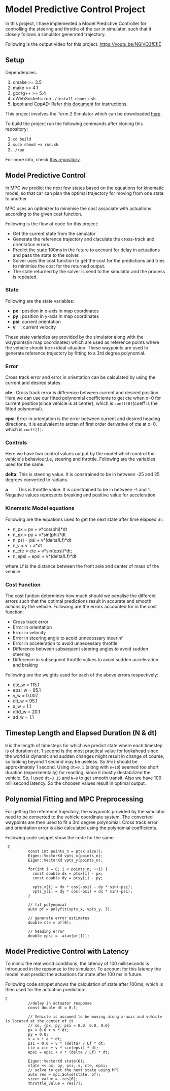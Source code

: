 # Model Predictive Control Project

In this project, I have implemented a Model Predictive Controller for controlling the steering and throttle of the car in simulator, such that it closely follows a simulator generated trajectory.

Following is the output video for this project.
https://youtu.be/NGlVQ3fEfiE

## Setup
Dependencies:
 1. cmake >= 3.5
 2. make >= 4.1
 3. gcc/g++ >= 5.4
 4. uWebSockets: run `./install-ubuntu.sh`.
 5. Ipopt and CppAD: Refer <a href="https://github.com/udacity/CarND-MPC-Project/blob/master/install_Ipopt_CppAD.md">this document</a> for instructions.
 
 This project involves the Term 2 Simulator which can be downloaded <a href="https://github.com/udacity/self-driving-car-sim/releases">here</a>.
 
 To build the project run the following commands after cloning this repository:
  1. `cd build`
  2. `sudo chmod +x run.sh`
  3. `./run`

For more info, check <a href="https://github.com/udacity/CarND-MPC-Project">this repository</a>.

## Model Predictive Control
In MPC we predict the next few states based on the equations for kinematic model, so that car can plan the optimal trajectory for moving from one state to another.

MPC uses an optimizer to minimise the cost associate with actuations according to the given cost function.

Following is the flow of code for this project:
* Get the current state from the simulator
* Generate the reference trajectory and claculate the cross-track and orientation errors.
* Predict the state 100ms in the future to account for delay in actuations and pass the state to the solver.
* Solver uses the cost function to get the cost for the predictions and tries to minimise the cost for the returned output.
* The state returned by the solver is send to the simulator and the process is repeated.

### State
Following are the state variables:
 * __px__ : position in x-axis in map coordinates
 * __py__ : position in y-axis in map coordinates
 * __psi__: current orientation
 * __v__ &nbsp; &nbsp;: current velocity

These state variables are provided by the simulator along with the waypoints(in map coordinates) which are used as reference points where the vehicle should be in ideal situation. These waypoints are used to generate reference trajectory by fitting to a 3rd degree polynomial.

### Error
Cross track error and error in orientation can be calculated by using the current and desired states.

__cte__ : Cross track error is difference between current and desired position. Here we can use our fitted polynomial coefficients to get cte when x=0 for current position(since vehicle is at center), which is `coeff[0]`(coeff is the fitted polynomial).

__epsi__: Error in orientation is the error between current and desired heading directions. It is equivalent to arctan of first order derivative of cte at x=0, which is `coeff[1]`.

### Controls
Here we have two control values output by the model which control the vehicle's behaviour,i.e, steering and throttle. Following are the variables used for the same.

__delta__: This is steering value. It is constrained to be in between -25 and 25 degrees converted to radians.

__a__ &nbsp; &nbsp; &nbsp;: This is throttle value. It is constrained to be in between -1 and 1. Negative values represents breaking and positive value for acceleration.

### Kinematic Model equations

Following are the equations used to get the next state after time elapsed `dt`:

* n_px = px + v\*cos(phi)\*dt
* n_px = py + v\*sin(phi)\*dt
* n_psi = psi + v\*(delta/Lf)*dt
* n_v = v + a\*dt
* n_cte = cte + v\*sin(epsi)\*dt;
* n_epsi = epsi +  v\*(delta/Lf)*dt

where Lf is the distance between the front axle and center of mass of the vehicle.

### Cost Function
The cost funtion determines how much should we penalise the different errors such that the optimal predictions result in accurate and smooth actions by the vehicle. Following are the errors accounted for in the cost function:

* Cross track error
* Error in orientation
* Error in velocity
* Error in steering angle to acoid unnecessary steerinf
* Error in acceleration to avoid unnecessary throttle
* Difference between subsequent steering angles to avoid sudden steering
* Difference in subsequent throttle values to avoid sudden acceleration and braking

Following are the weights used for each of the above errors respectively:
* cte_w = 115.1
* epsi_w = 95.1
* v_w = 0.007
* dlt_w = 95.1
* a_w = 1.1
* dltd_w = 20.1
* ad_w = 1.1

## Timestep Length and Elapsed Duration (N & dt)
`N` is the length of timesteps for which we predict state where each timestep is of duration `dt`. 1 second is the most practical value for lookahead since the world is dynamic and sudden changes might result in change of course, so looking beyond 1 second may be useless. So `N*dt` should be approximately 1 second. Using `dt=0.1` (along with `n=10`) seemed too short duration (experimentally) for reacting, since it mostly destabilized the vehicle. So, I used `dt=0.15` and `N=8` to get smooth transit. Also we have 100 millisecond latency. So the choosen values result in optimal output.

## Polynomial Fitting and MPC Preprocessing
For getting the reference trajectory, the waypoints provided by the simulator need to be converted to the vehicle coordinate system. The converted waypoints are then used to fit a 3rd degree polynomial. Cross track error and orientation error is also calculated using the polynomial coefficients.

Following code snippet show the code for the same:
```
 C
          const int points_n = ptsx.size();
          Eigen::VectorXd vpts_x(points_n);
          Eigen::VectorXd vpts_y(points_n);
          
          for(int i = 0; i < points_n; ++i) {
            const double dx = ptsx[i] - px;
            const double dy = ptsy[i] - py;
            
            vpts_x[i] = dx * cos(-psi) - dy * sin(-psi);
            vpts_y[i] = dy * cos(-psi) + dx * sin(-psi);
          }
          
          // fit polynomial
          auto pf = polyfit(vpts_x, vpts_y, 3);
          
          // generate error estimates
          double cte = pf[0];

          // heading error
          double epsi = -atan(pf[1]);
 ```

## Model Predictive Control with Latency
To mimic the real world conditions, the latency of 100 milliseconds is introduced in the repsonse to the simulator. To account for this latency the model must predict the actuations for state after 100 ms in future.

Following code snippet shows the calculation of state after 100ms, which is then used for the actuation prediction:
```
C
          //delay in actuator response
          const double dt = 0.1;
          
          // Vehicle is assumed to be moving along x-axis and vehicle is located at the center of it
          // so, {px, py, psi = 0.0, 0.0, 0.0}
          px = 0.0 + v * dt;
          py = 0.0;
          v = v + a * dt;
          psi = 0.0 + v * (delta) / Lf * dt;
          cte = cte + v * sin(epsi) * dt;
          epsi = epsi + v * (delta / Lf) * dt;

          Eigen::VectorXd state(6);
          state << px, py, psi, v, cte, epsi;
          // solve to get the next state using MPC
          auto res = mpc.Solve(state, pf);
          steer_value = -res[6];
          throttle_value = res[7];
```
